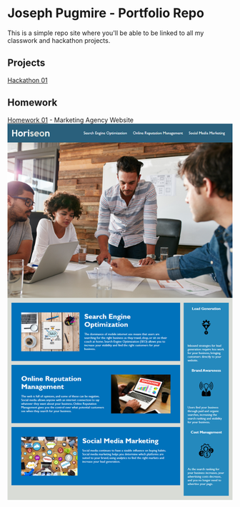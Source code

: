 # Joseph Pugmire - Portfolio Repo

This is a simple repo site where you'll be able to be linked to all my classwork and hackathon projects.

## Projects
[Hackathon 01](https://jpugmire.github.io/assets/family_calendar/pages/family_calendar.html)

## Homework
[Homework 01](https://jpugmire.github.io/assets/homework/01/Develop/index.html) - Marketing Agency Website
![H01 Example Image](./assets/homework/01/Assets/01-html-css-git-homework-demo.png)
